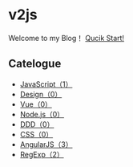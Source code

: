 # v2js

Welcome to my Blog！ [Qucik Start!](https://toxichl.github.io/v2js)

## Catelogue

- [JavaScript（1）](docs/JavaScript/)
- [Design（0）](docs/Design/)
- [Vue（0）](docs/Vue/)
- [Node.js（0）](docs/Node/)
- [DDD（0）](docs/DDD/)
- [CSS（0）](docs/CSS/)
- [AngularJS（3）](docs/AngularJS/)
- [RegExp（2）](docs/RegExp/)

> 

## 





